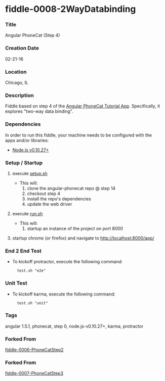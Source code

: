 fiddle-0008-2WayDatabinding
======


### Title

Angular PhoneCat (Step 4)


### Creation Date

02-21-16


### Location

Chicago, IL


### Description

Fiddle based on step 4 of the [Angular PhoneCat Tutorial App](https://docs.angularjs.org/tutorial/step_04).
Specifically, it explores "two-way data binding".



### Dependencies

In order to run this fiddle, your machine needs to be configured with the apps and/or libraries:

 *  [Node.js v0.10.27+](http://nodejs.org/)


### Setup / Startup

1.  execute [setup.sh](setup.sh)
    * This will:
        1.  clone the angular-phonecat repo @ step 14
        2.  checkout step 4
        3.  install the repo's dependencies
        4.  update the web driver

2.  execute [run.sh](run.sh)
    * This will:
        1.  startup an instance of the project on port 8000
3.  startup chrome (or firefox) and navigate to [http://localhost:8000/app/](http://localhost:8000/app/)


### End 2 End Test

* To kickoff protractor, execute the following command:

        test.sh "e2e"


### Unit Test

* To kickoff karma, execute the following command:

        test.sh "unit"


### Tags

angular 1.5.1, phonecat, step 0, node.js-v0.10.27+, karma, protractor


### Forked From

[fiddle-0006-PhoneCatStep2](../fiddle-0006-PhoneCatStep2)


### Forked From

[fiddle-0007-PhoneCatStep3](../fiddle-0007-PhoneCatStep3)
